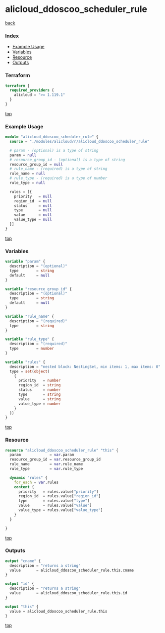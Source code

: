 # alicloud_ddoscoo_scheduler_rule

[back](../alicloud.md)

### Index

- [Example Usage](#example-usage)
- [Variables](#variables)
- [Resource](#resource)
- [Outputs](#outputs)

### Terraform

```terraform
terraform {
  required_providers {
    alicloud = ">= 1.119.1"
  }
}
```

[top](#index)

### Example Usage

```terraform
module "alicloud_ddoscoo_scheduler_rule" {
  source = "./modules/alicloud/r/alicloud_ddoscoo_scheduler_rule"

  # param - (optional) is a type of string
  param = null
  # resource_group_id - (optional) is a type of string
  resource_group_id = null
  # rule_name - (required) is a type of string
  rule_name = null
  # rule_type - (required) is a type of number
  rule_type = null

  rules = [{
    priority   = null
    region_id  = null
    status     = null
    type       = null
    value      = null
    value_type = null
  }]
}
```

[top](#index)

### Variables

```terraform
variable "param" {
  description = "(optional)"
  type        = string
  default     = null
}

variable "resource_group_id" {
  description = "(optional)"
  type        = string
  default     = null
}

variable "rule_name" {
  description = "(required)"
  type        = string
}

variable "rule_type" {
  description = "(required)"
  type        = number
}

variable "rules" {
  description = "nested block: NestingSet, min items: 1, max items: 0"
  type = set(object(
    {
      priority   = number
      region_id  = string
      status     = number
      type       = string
      value      = string
      value_type = number
    }
  ))
}
```

[top](#index)

### Resource

```terraform
resource "alicloud_ddoscoo_scheduler_rule" "this" {
  param             = var.param
  resource_group_id = var.resource_group_id
  rule_name         = var.rule_name
  rule_type         = var.rule_type

  dynamic "rules" {
    for_each = var.rules
    content {
      priority   = rules.value["priority"]
      region_id  = rules.value["region_id"]
      type       = rules.value["type"]
      value      = rules.value["value"]
      value_type = rules.value["value_type"]
    }
  }

}
```

[top](#index)

### Outputs

```terraform
output "cname" {
  description = "returns a string"
  value       = alicloud_ddoscoo_scheduler_rule.this.cname
}

output "id" {
  description = "returns a string"
  value       = alicloud_ddoscoo_scheduler_rule.this.id
}

output "this" {
  value = alicloud_ddoscoo_scheduler_rule.this
}
```

[top](#index)